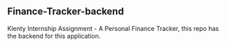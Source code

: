 ## Finance-Tracker-backend

Klenty Internship Assignment - A Personal Finance Tracker, this repo has the backend for this application.
